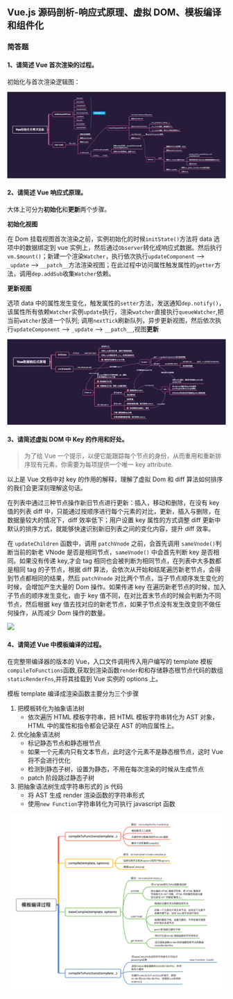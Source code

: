 ## Vue.js 源码剖析-响应式原理、虚拟 DOM、模板编译和组件化

### 简答题

#### 1、请简述 Vue 首次渲染的过程。

初始化与首次渲染逻辑图：

![](./img/Vue初始化与首次渲染.png)

#### 2、请简述 Vue 响应式原理。

大体上可分为**初始化**和**更新**两个步骤。

**初始化视图**

在 Dom 挂载视图首次渲染之前，实例初始化的时候`initState()`方法将 data 选项中的数据绑定到 vue 实例上，然后通过`Observer`转化成响应式数据。然后执行`vm.$mount()`；新建一个渲染`Watcher`，执行依次执行`updateComponent` --> `_update` --> `__patch__`方法渲染视图；在此过程中访问属性触发属性的`getter`方法，调用`dep.addSub`收集`Watcher`依赖。

**更新视图**

选项 data 中的属性发生变化，触发属性的`setter`方法，发送通知`dep.notify()`，该属性所有依赖`Watcher`实例`update`执行，渲染`watcher`直接执行`queueWatcher`,把当前`watcher`放进一个队列; 调用`nextTick`刷新队列，异步更新视图，然后依次执行`updateComponent` --> `_update` --> `__patch__`,视图**更新**

![](./img/Vue数据响应式原理.png)

#### 3、请简述虚拟 DOM 中 Key 的作用和好处。

> 为了给 Vue 一个提示，以便它能跟踪每个节点的身份，从而重用和重新排序现有元素，你需要为每项提供一个唯一 key attribute.

以上是 Vue 文档中对 key 的作用的解释，理解了虚拟 Dom 和 diff 算法如何排序的我们会更深刻理解这句话。

在列表中通过三种节点操作新旧节点进行更新：插入，移动和删除，在没有 key 值的列表 diff 中，只能通过按顺序进行每个元素的对比，更新，插入与删除，在数据量较大的情况下，diff 效率低下；用户设置 key 属性的方式调整 diff 更新中默认的排序方式，就能够快速识别新旧列表之间的变化内容，提升 diff 效率。

在 `updateChildren` 函数中，调用 `patchVnode` 之前，会首先调用 `sameVnode()`判断当前的新老 VNode 是否是相同节点，`sameVnode()` 中会首先判断 key 是否相同。如果没有传递 key,才会 tag 相同也会被判断为相同节点，在列表中大多数都是相同 tag 的子节点，根据 diff 算法，会依次从开始和结尾遍历新老节点，会得到节点都相同的结果，然后 `patchVnode` 对比两个节点，当子节点顺序发生变化的时候，会增加产生大量的 Dom 操作。如果传递 key 在遍历新老节点的时候，加入子节点的顺序发生变化，由于 key 值不同，在对比首末节点的时候会判断为不同节点，然后根据 key 值去找对应的新老节点，如果子节点没有发生改变则不做任何操作，从而减少 Dom 操作的数量。

![](./img/diff_key.png)

#### 4、请简述 Vue 中模板编译的过程。

在完整带编译器的版本的 Vue，入口文件调用传入用户编写的 template 模板`compileToFunctions`函数,获取到渲染函数`render`和和存储静态根节点代码的数组`staticRenderFns`,并将其挂载到 Vue 实例的 options 上。

模板 template 编译成渲染函数主要分为三个步骤

1. 把模板转化为抽象语法树
   - 依次遍历 HTML 模板字符串，把 HTML 模板字符串转化为 AST 对象，HTML 中的属性和指令都会记录在 AST 的响应属性上。
2. 优化抽象语法树
   - 标记静态节点和静态根节点
   - 如果一个元素内只有文本节点，此时这个元素不是静态根节点，这时 Vue 将不会进行优化
   - 检测到静态子树，设置为静态，不用在每次渲染的时候从生成节点
   - patch 阶段跳过静态子树
3. 把抽象语法树生成字符串形式的 js 代码
   - 将 AST 生成 render 渲染函数的字符串形式
   - 使用`new Function`字符串转化为可执行 javascript 函数

![](./img/模板编译过程.png)
